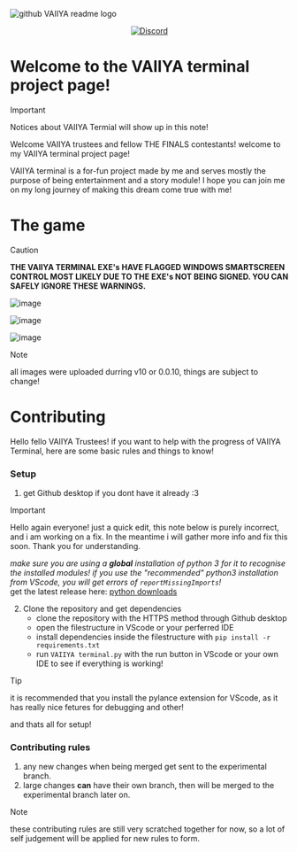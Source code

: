 ![github VAIIYA readme logo](https://github.com/user-attachments/assets/cd83c6e0-63b5-4449-b1ff-71d29c505de3)


<div align="center">
	<p>
     <object>
		<a href="https://discord.gg/Qt5Je9sFE5"><img alt="Discord" src="https://img.shields.io/discord/1279687931786694706?style=plastic&label=The%20VAIIYA%20Hub%20discord%20server!&link=https%3A%2F%2Fdiscord.gg%2FQt5Je9sFE5">
     </object>
	</p>
</div>


# Welcome to the VAIIYA terminal project page!


> [!IMPORTANT]
> Notices about VAIIYA Termial will show up in this note! 


Welcome VAIIYA trustees and fellow THE FINALS contestants!
welcome to my VAIIYA terminal project page! 

VAIIYA terminal is a for-fun project made by me and serves mostly the purpose of being entertainment and a story module! 
I hope you can join me on my long journey of making this dream come true with me! 



# The game

> [!CAUTION]
> **THE VAIIYA TERMINAL EXE's HAVE FLAGGED WINDOWS SMARTSCREEN CONTROL MOST LIKELY DUE TO THE EXE's NOT BEING SIGNED. YOU CAN SAFELY IGNORE THESE WARNINGS.**

![image](https://github.com/user-attachments/assets/eb8b47da-1184-4fe8-b588-1e2154a52b9a)


![image](https://github.com/user-attachments/assets/bb2aeea3-ec83-422d-9b64-7afd6e11009f)

![image](https://github.com/user-attachments/assets/c2ffad7a-6e5e-4eff-a8dc-fbc543b17fb8)


> [!NOTE]
> all images were uploaded durring v10 or 0.0.10, things are subject to change!




# Contributing 

Hello fello VAIIYA Trustees! if you want to help with the progress of VAIIYA Terminal, here are some basic rules and things to know!  

### Setup

1. get Github desktop if you dont have it already :3  

> [!IMPORTANT] 
> Hello again everyone! just a quick edit, this note below is purely incorrect,
> and i am working on a fix. In the meantime i will gather more info and fix this 
> soon. Thank you for understanding.
>
>
> *make sure you are using a **global** installation of python 3 for it to recognise the installed modules! if you use the "recommended" python3 installation from VScode, you will get errors of `reportMissingImports`!*  
> get the latest release here: [python downloads](https://www.python.org/downloads/)

2. Clone the repository and get dependencies 
     - clone the repository with the HTTPS method through Github desktop 
     - open the filestructure in VScode or your perferred IDE 
     - install dependencies inside the filestructure with `pip install -r requirements.txt` 
     - run `VAIIYA terminal.py` with the run button in VScode or your own IDE to see if everything is working! 
  
> [!TIP]
> it is recommended that you install the pylance extension for VScode, as it has really nice fetures for debugging and other! 


and thats all for setup! 

### Contributing rules 

1. any new changes when being merged get sent to the experimental branch. 
2. large changes **can** have their own branch, then will be merged to the experimental branch later on. 

> [!NOTE]
> these contributing rules are still very scratched together for now, so a lot of self judgement will be applied for new rules to form. 
